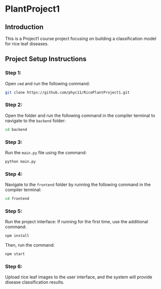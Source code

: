 # PlantProject1
## Introduction
This is a Project1 course project focusing on building a classification model for rice leaf diseases.
## Project Setup Instructions
### Step 1:
Open `cmd` and run the following command:
```bash
git clone https://github.com/phyc11/RicePlantProject1.git
```
### Step 2:
Open the folder and run the following command in the compiler terminal to navigate to the `backend` folder:
```bash
cd backend
```
### Step 3:
Run the `main.py` file using the command:
```bash
python main.py
```
### Step 4:
Navigate to the `frontend` folder by running the following command in the compiler terminal:
```bash
cd frontend
```
### Step 5:
Run the project interface:
If running for the first time, use the additional command:
```bash
npm install
```
Then, run the command:
```bash
npm start
```
### Step 6:
Upload rice leaf images to the user interface, and the system will provide disease classification results.
